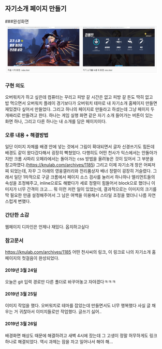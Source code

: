 ## 자기소개 페이지 만들기
###완성화면
 ![complete](./images/result_table.png)

### 구현 의도
오버워치가 하고 싶은데 컴퓨터는 꾸리고 피방 갈 시간은 없고 피방 갈 돈도 딱히 없고 밥 먹으면서 오버워치 플레이 경기보다가 오버워치 테마로 내 자기소개 홈페이지 만들면 재밌겠다 싶어서 만들었다.
그리고 하나의 페이지로 만들라고 하셨는데 그냥 페이지 두개짜리로 만들려고 한다.
하나는 게임 실행 화면 같은 자기 소개 들어가는 버튼이 있는 화면 하나, 그리고 다른 하나는 내 소개를 담은 페이지이다.
### 오류 내용 + 해결방법
일단 이미지 자체를 배경 안에 넣는 것에서 그림이 확대되면서 글자 신경쓰기도 힘든데 배경도 같이 왔다갔다해서 굉장히 빡쳤었다.
다행히도 어떤 천사가 익스에서는 안돌아가지만 크롬 사파리 오페라에서는 돌아가는 css 방법을 올려놓은 것이 있어서 그 부분을 참고하였다.(https://knulab.com/archives/1185)
그리고 이제 자기소개 창은 어찌저찌 되었는데, 자꾸 그 아래의 영웅갤러리와 전리품상자 배너 정렬이 굉장히 거슬렸다. 그래서 일단 1차적으로 구글 크롬에서 페이지 소스 검사를 눌러서 하나하나 엘리먼트들의 속성을 조정해주고, inline으로도 해봤다가 세로 정렬이 힘들어서 block으로 했더니 이미지가 너무 간격이 크고.... 뭐 이런 저런 일이 있었는데, 결과적으로는 이미지의 크기를 딱 필요한 만큼 설정해주어서 그 남은 여백을 이용해서 스타일 조정을 했더니 나름 자연스럽게 변했다.

### 간단한 소감
웹페이지 디자인은 언제나 재밌다. 옵치하고싶다
### 참고문서
https://knulab.com/archives/1185
어떤 천사씨의 링크, 이 링크로 나의 자기소개 홈페이지의 첫걸음이 완성되었다.
####  2019년 3월 24일
오늘은 git 입력 경로만 다른 폴더로 바꾸어놓고 자야겠다ㅋㅋㅋ
####  2019년 3월 25일
이미지 작업을 했다. 오버워치로 테마를 잡았는데 만들면서도 너무 행복했다
사실 글 채우는 거 귀찮아서 이미지들로만 작업했다. 글쓰기 싫어..
#### 2019년 3월 26일
배경화면 해상도 때문에 해결하려고 새벽 4시에 잤는데 그 고생이 정말 허무하게도 링크 하나로 해결되었다.
역시 과제는 잠을 자고 일어나서 해야 해...
